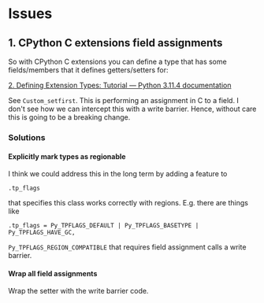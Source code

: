 # Issues


## 1. CPython C extensions field assignments

So with CPython C extensions you can define a type that has some fields/members that it defines getters/setters for:

[2. Defining Extension Types: Tutorial — Python 3.11.4 documentation](https://docs.python.org/3/extending/newtypes_tutorial.html#providing-finer-control-over-data-attributes)

See `Custom_setfirst`.  This is performing an assignment in C to a field.  I don't see how we can intercept this with a write barrier.  Hence, without care this is going to be a breaking change.

 
### Solutions

#### Explicitly mark types as regionable
I think we could address this in the long term by adding a feature to 

`.tp_flags`

that specifies this class works correctly with regions. E.g. there are things like

```
.tp_flags = Py_TPFLAGS_DEFAULT | Py_TPFLAGS_BASETYPE | Py_TPFLAGS_HAVE_GC,
```

`Py_TPFLAGS_REGION_COMPATIBLE` that requires field assignment calls a write barrier.

#### Wrap all field assignments

Wrap the setter with the write barrier code.